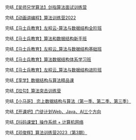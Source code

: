 完结[【吴师兄学算法】剑指算法面试训练营](https://appbmkegaqt8488.h5.xiaoeknow.com/v1/goods/goods_detail/p_6243bcc1e4b04e8d90291891?type=3)

完结[【动画讲编程】算法训练营2022](https://app4uzbzdoy8081.h5.xiaoeknow.com/v1/goods/goods_detail/term_624bd804b3d39_Ac0g7V?type=3)

完结[【马士兵教育】左程云-算法与数据结构全阶班](https://ke.qq.com/course/package/30802)

完结[【马士兵教育】算法和数据结构新手班](https://ke.qq.com/course/3101903)

完结[【马士兵教育】左程云_算法与数据结构基础班](https://ke.qq.com/course/2145184)

完结[【马士兵教育】算法数据结构体系学习班](https://ke.qq.com/course/3067253)

完结[【马士兵教育】左程云_算法与数据结构进阶班](https://ke.qq.com/course/2585663)

完结[【享学】数据结构与算法精品课](https://ke.qq.com/course/345381)

完结[【拉勾】算法突击训练营](https://kaiwu.lagou.com/suanfa.html?utm_campaign=App训练营专区&lgec_type=website&lgec_sign=D65F20B4C7267487F432755C0D45C500#/index)

完结[【小马哥】 恋上数据结构与算法（第一季、第二季、第三季）](https://ke.qq.com/course/package/26119)

完结[【开课吧】门徒计划Web、Java、AI三个方向](https://www.kaikeba.com/course/vip/700?channelCode=plat1vokjb1mld)

完结[【抖码课堂】操作系统 + 计算机网络](https://appvpmptkl94774.h5.xiaoeknow.com/v1/goods/goods_detail/course_2JzkFygfoT5E10lvOCmPT6RwemN)

完结[【邓俊辉】算法训练营2023（第3期）](https://www.xuetangx.com/training/xuetangx0809000775/545524?channel=i.area.manual_search)
